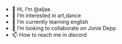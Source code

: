 - 👋 Hi, I’m @aljaa
- 👀 I’m interested in art,dance
- 🌱 I’m currently learning english
- 💞️ I’m looking to collaborate on Jonie Depp
- 📫 How to reach me in discord 

<!---
aljaa/aljaa is a ✨ special ✨ repository because its `README.md` (this file) appears on your GitHub profile.
You can click the Preview link to take a look at your changes.
--->

